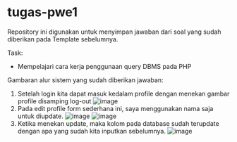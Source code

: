 # tugas-pwe1
Repository ini digunakan untuk menyimpan jawaban dari soal yang sudah diberikan pada Template sebelumnya.

Task:
- Mempelajari cara kerja penggunaan query DBMS pada PHP

Gambaran alur sistem yang sudah diberikan jawaban:
1. Setelah login kita dapat masuk kedalam profile dengan menekan gambar profile disamping log-out
![image](https://user-images.githubusercontent.com/64698182/163246577-a1c03896-545a-4020-9ff4-94db320558f9.png)
2. Pada edit profile form sederhana ini, saya menggunakan nama saja untuk diupdate.
![image](https://user-images.githubusercontent.com/64698182/163246820-4e4d3ab9-5035-4f63-b7cb-b18b326a09ca.png)
![image](https://user-images.githubusercontent.com/64698182/163247285-d8de0573-1ca9-46c3-a61c-c83d4e64c6a9.png)
3. Ketika menekan update, maka kolom pada database sudah terupdate dengan apa yang sudah kita inputkan sebelumnya.
![image](https://user-images.githubusercontent.com/64698182/163247366-cc68f157-9f6b-4e22-b4b2-caed095dc718.png)
